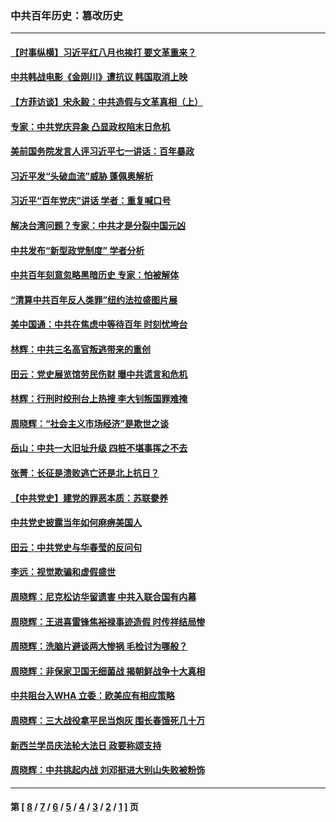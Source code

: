 ### 中共百年历史：篡改历史
---
#### [【时事纵横】习近平红八月也挨打 要文革重来？](../../pages/nf1176115/n13231393.md?09290430) 
#### [中共韩战电影《金刚川》遭抗议 韩国取消上映](../../pages/nf1176115/n13219114.md?09290430) 
#### [【方菲访谈】宋永毅：中共造假与文革真相（上）](../../pages/nf1176115/n13200760.md?09290430) 
#### [专家：中共党庆异象 凸显政权陷末日危机](../../pages/nf1176115/n13067084.md?09290430) 
#### [美前国务院发言人评习近平七一讲话：百年暴政](../../pages/nf1176115/n13066986.md?09290430) 
#### [习近平发“头破血流”威胁 蓬佩奥解析](../../pages/nf1176115/n13063604.md?09290430) 
#### [习近平“百年党庆”讲话 学者：重复喊口号](../../pages/nf1176115/n13061411.md?09290430) 
#### [解决台湾问题？专家：中共才是分裂中国元凶](../../pages/nf1176115/n13060811.md?09290430) 
#### [中共发布“新型政党制度” 学者分析](../../pages/nf1176115/n13056354.md?09290430) 
#### [中共百年刻意忽略黑暗历史 专家：怕被解体](../../pages/nf1176115/n13056056.md?09290430) 
#### [“清算中共百年反人类罪”纽约法拉盛图片展](../../pages/nf1176115/n13052220.md?09290430) 
#### [美中国通：中共在焦虑中等待百年 时刻忧垮台](../../pages/nf1176115/n13048820.md?09290430) 
#### [林辉：中共三名高官叛逃带来的重创](../../pages/nf1176115/n13035206.md?09290430) 
#### [田云：党史展览馆劳民伤财 曝中共谎言和危机](../../pages/nf1176115/n13033900.md?09290430) 
#### [林辉：行刑时绞刑台上热搜 李大钊叛国罪难掩](../../pages/nf1176115/n13031965.md?09290430) 
#### [周晓辉：“社会主义市场经济”是欺世之谈](../../pages/nf1176115/n13024090.md?09290430) 
#### [岳山：中共一大旧址升级 四桩不堪事挥之不去](../../pages/nf1176115/n13021697.md?09290430) 
#### [张菁：长征是溃败逃亡还是北上抗日？](../../pages/nf1176115/n13020585.md?09290430) 
#### [【中共党史】建党的罪恶本质：苏联豢养](../../pages/nf1176115/n13011888.md?09290430) 
#### [中共党史披露当年如何麻痹美国人](../../pages/nf1176115/n12966400.md?09290430) 
#### [田云：中共党史与华春莹的反问句](../../pages/nf1176115/n12765178.md?09290430) 
#### [李远：视觉欺骗和虚假盛世](../../pages/nf1176115/n12993376.md?09290430) 
#### [周晓辉：尼克松访华留遗害 中共入联合国有内幕](../../pages/nf1176115/n12991422.md?09290430) 
#### [周晓辉：王进喜雷锋焦裕禄事迹造假 时传祥结局惨](../../pages/nf1176115/n12985497.md?09290430) 
#### [周晓辉：洗脑片避谈两大惨祸 毛检讨为哪般？](../../pages/nf1176115/n12971285.md?09290430) 
#### [周晓辉：非保家卫国无细菌战 揭朝鲜战争十大真相](../../pages/nf1176115/n12954161.md?09290430) 
#### [中共阻台入WHA 立委：欧美应有相应策略](../../pages/nf1176115/n12939343.md?09290430) 
#### [周晓辉：三大战役拿平民当炮灰 围长春饿死几十万](../../pages/nf1176115/n12934921.md?09290430) 
#### [新西兰学员庆法轮大法日 政要称颂支持](../../pages/nf1176115/n12932715.md?09290430) 
#### [周晓辉：中共挑起内战 刘邓挺进大别山失败被粉饰](../../pages/nf1176115/n12929004.md?09290430) 

---
#### 第 [ [8](./8.md?09290430) / [7](./7.md?09290430) / [6](./6.md?09290430) / [5](./5.md?09290430) / [4](./4.md?09290430) / [3](./3.md?09290430) / [2](./2.md?09290430) / [1](./1.md?09290430) ] 页
